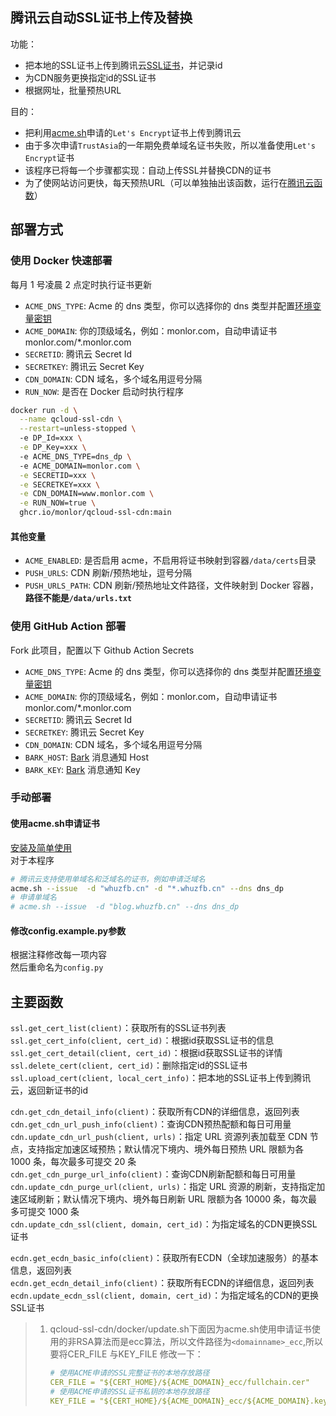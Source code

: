 ## 腾讯云自动SSL证书上传及替换
功能：  
* 把本地的SSL证书上传到腾讯云[SSL证书](https://console.cloud.tencent.com/ssl)，并记录id
* 为CDN服务更换指定id的SSL证书
* 根据网址，批量预热URL

目的：
* 把利用[acme.sh](https://github.com/acmesh-official/acme.sh)申请的`Let's Encrypt`证书上传到腾讯云
* 由于多次申请`TrustAsia`的一年期免费单域名证书失败，所以准备使用`Let's Encrypt`证书
* 该程序已将每一个步骤都实现：自动上传SSL并替换CDN的证书
* 为了使网站访问更快，每天预热URL（可以单独抽出该函数，运行在[腾讯云函数](https://github.com/zfb132/auto_push_url)）


## 部署方式

### 使用 Docker 快速部署

每月 1 号凌晨 2 点定时执行证书更新

* `ACME_DNS_TYPE`: Acme 的 dns 类型，你可以选择你的 dns 类型并配置[环境变量密钥](https://github.com/acmesh-official/acme.sh/wiki/dnsapi)
* `ACME_DOMAIN`: 你的顶级域名，例如：monlor.com，自动申请证书 monlor.com/*.monlor.com
* `SECRETID`: 腾讯云 Secret Id
* `SECRETKEY`: 腾讯云 Secret Key
* `CDN_DOMAIN`: CDN 域名，多个域名用逗号分隔
* `RUN_NOW`: 是否在 Docker 启动时执行程序

```bash
docker run -d \
  --name qcloud-ssl-cdn \
  --restart=unless-stopped \ 
  -e DP_Id=xxx \
  -e DP_Key=xxx \ 
  -e ACME_DNS_TYPE=dns_dp \ 
  -e ACME_DOMAIN=monlor.com \
  -e SECRETID=xxx \
  -e SECRETKEY=xxx \
  -e CDN_DOMAIN=www.monlor.com \
  -e RUN_NOW=true \
  ghcr.io/monlor/qcloud-ssl-cdn:main
```

#### 其他变量

* `ACME_ENABLED`: 是否启用 acme，不启用将证书映射到容器`/data/certs`目录
* `PUSH_URLS`: CDN 刷新/预热地址，逗号分隔
* `PUSH_URLS_PATH`: CDN 刷新/预热地址文件路径，文件映射到 Docker 容器，**路径不能是`/data/urls.txt`**

### 使用 GitHub Action 部署

Fork 此项目，配置以下 Github Action Secrets

* `ACME_DNS_TYPE`: Acme 的 dns 类型，你可以选择你的 dns 类型并配置[环境变量密钥](https://github.com/acmesh-official/acme.sh/wiki/dnsapi)
* `ACME_DOMAIN`: 你的顶级域名，例如：monlor.com，自动申请证书 monlor.com/*.monlor.com
* `SECRETID`: 腾讯云 Secret Id
* `SECRETKEY`: 腾讯云 Secret Key
* `CDN_DOMAIN`: CDN 域名，多个域名用逗号分隔
* `BARK_HOST`: [Bark](https://github.com/Finb/Bark) 消息通知 Host
* `BARK_KEY`: [Bark](https://github.com/Finb/Bark) 消息通知 Key

### 手动部署

#### 使用acme.sh申请证书
[安装及简单使用](https://blog.whuzfb.cn/blog/2020/07/07/web_https/#3-%E5%AE%89%E8%A3%85acme%E8%87%AA%E5%8A%A8%E7%AD%BE%E5%8F%91%E8%AF%81%E4%B9%A6)  
对于本程序  
```bash
# 腾讯云支持使用单域名和泛域名的证书，例如申请泛域名
acme.sh --issue  -d "whuzfb.cn" -d "*.whuzfb.cn" --dns dns_dp
# 申请单域名
# acme.sh --issue  -d "blog.whuzfb.cn" --dns dns_dp
```

#### 修改config.example.py参数
根据注释修改每一项内容  
然后重命名为`config.py`

## 主要函数
`ssl.get_cert_list(client)`：获取所有的SSL证书列表  
`ssl.get_cert_info(client, cert_id)`：根据id获取SSL证书的信息  
`ssl.get_cert_detail(client, cert_id)`：根据id获取SSL证书的详情  
`ssl.delete_cert(client, cert_id)`：删除指定id的SSL证书  
`ssl.upload_cert(client, local_cert_info)`：把本地的SSL证书上传到腾讯云，返回新证书的id  


`cdn.get_cdn_detail_info(client)`：获取所有CDN的详细信息，返回列表  
`cdn.get_cdn_url_push_info(client)`：查询CDN预热配额和每日可用量  
`cdn.update_cdn_url_push(client, urls)`：指定 URL 资源列表加载至 CDN 节点，支持指定加速区域预热；默认情况下境内、境外每日预热 URL 限额为各 1000 条，每次最多可提交 20 条  
`cdn.get_cdn_purge_url_info(client)`：查询CDN刷新配额和每日可用量  
`cdn.update_cdn_purge_url(client, urls)`：指定 URL 资源的刷新，支持指定加速区域刷新；默认情况下境内、境外每日刷新 URL 限额为各 10000 条，每次最多可提交 1000 条  
`cdn.update_cdn_ssl(client, domain, cert_id)`：为指定域名的CDN更换SSL证书  


`ecdn.get_ecdn_basic_info(client)`：获取所有ECDN（全球加速服务）的基本信息，返回列表  
`ecdn.get_ecdn_detail_info(client)`：获取所有ECDN的详细信息，返回列表  
`ecdn.update_ecdn_ssl(client, domain, cert_id)`：为指定域名的CDN的更换SSL证书  

> 1. qcloud-ssl-cdn/docker/update.sh下面因为acme.sh使用申请证书使用的非RSA算法而是ecc算法，所以文件路径为`<domainname>_ecc`,所以要将CER_FILE 与KEY_FILE 修改一下：
>
>    ```yaml
>    # 使用ACME申请的SSL完整证书的本地存放路径
>    CER_FILE = "${CERT_HOME}/${ACME_DOMAIN}_ecc/fullchain.cer"
>    # 使用ACME申请的SSL证书私钥的本地存放路径
>    KEY_FILE = "${CERT_HOME}/${ACME_DOMAIN}_ecc/${ACME_DOMAIN}.key"
>    ```
>